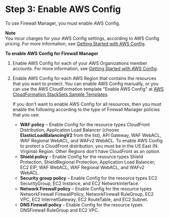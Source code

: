 # Step 3: Enable AWS Config<a name="enable-config"></a>

To use Firewall Manager, you must enable AWS Config\. 

**Note**  
You incur charges for your AWS Config settings, according to AWS Config pricing\. For more information, see [Getting Started with AWS Config](https://docs.aws.amazon.com/config/latest/developerguide/getting-started.html)\.

**To enable AWS Config for Firewall Manager**

1. Enable AWS Config for each of your AWS Organizations member accounts\. For more information, see [Getting Started with AWS Config](https://docs.aws.amazon.com/config/latest/developerguide/getting-started.html)\.

1. Enable AWS Config for each AWS Region that contains the resources that you want to protect\. You can enable AWS Config manually, or you can use the AWS CloudFormation template "Enable AWS Config" at [AWS CloudFormation StackSets Sample Templates](https://docs.aws.amazon.com/AWSCloudFormation/latest/UserGuide/stacksets-sampletemplates.html)\. 

   If you don't want to enable AWS Config for all resources, then you must enable the following according to the type of Firewall Manager policies that you use: 
   + **WAF policy** – Enable Config for the resource types CloudFront Distribution, Application Load Balancer \(choose **ElasticLoadBalancingV2** from the list\), API Gateway, WAF WebACL, WAF Regional WebACL, and WAFv2 WebACL\. To enable AWS Config to protect a CloudFront distribution, you must be in the US East \(N\. Virginia\) Region\. Other Regions don't have CloudFront as an option\. 
   + **Shield policy** – Enable Config for the resource types Shield Protection, ShieldRegional Protection, Application Load Balancer, EC2 EIP, WAF WebACL, WAF Regional WebACL, and WAFv2 WebACL\. 
   + **Security group policy** – Enable Config for the resource types EC2 SecurityGroup, EC2 Instance, and EC2 NetworkInterface\.
   + **Network Firewall policy** – Enable Config for the resource types NetworkFirewall FirewallPolicy, NetworkFirewall RuleGroup, EC2 VPC, EC2 InternetGateway, EC2 RouteTable, and EC2 Subnet\. 
   + **DNS Firewall policy** – Enable Config for the resource types DNSFirewall RuleGroup and EC2 VPC\. 